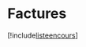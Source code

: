 # Factures

[!include[listeencours](factures.listeencours.autogen.md)]





































































